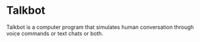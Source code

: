 # Talkbot
Talkbot is a computer program that simulates human conversation through voice commands or text chats or both. 
